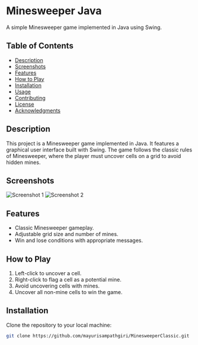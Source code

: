 # Minesweeper Java

A simple Minesweeper game implemented in Java using Swing.

## Table of Contents

- [Description](#description)
- [Screenshots](#screenshots)
- [Features](#features)
- [How to Play](#how-to-play)
- [Installation](#installation)
- [Usage](#usage)
- [Contributing](#contributing)
- [License](#license)
- [Acknowledgments](#acknowledgments)

## Description

This project is a Minesweeper game implemented in Java. It features a graphical user interface built with Swing. The game follows the classic rules of Minesweeper, where the player must uncover cells on a grid to avoid hidden mines.

## Screenshots

![Screenshot 1](screenshots/screenshot1.png)
![Screenshot 2](screenshots/screenshot2.png)

## Features

- Classic Minesweeper gameplay.
- Adjustable grid size and number of mines.
- Win and lose conditions with appropriate messages.

## How to Play

1. Left-click to uncover a cell.
2. Right-click to flag a cell as a potential mine.
3. Avoid uncovering cells with mines.
4. Uncover all non-mine cells to win the game.

## Installation

Clone the repository to your local machine:

```bash
git clone https://github.com/mayurisampathgiri/MinesweeperClassic.git
